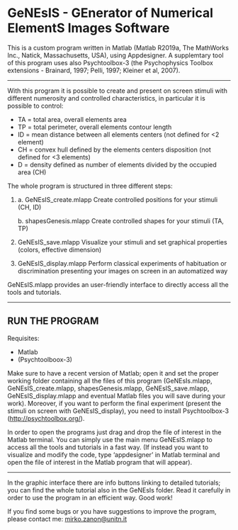 # GeNEsIS - GEnerator of Numerical ElementS Images Software
This is a custom program written in Matlab (Matlab R2019a, The MathWorks Inc., Natick, Massachusetts, USA), using Appdesigner. 
A supplemtary tool of this program uses also Psychtoolbox-3 (the Psychophysics Toolbox extensions - Brainard, 1997; Pelli, 1997; Kleiner et al, 2007).

--------------------------------------------------------------------------------------------------------------------------------------------------------------------------

With this program it is possible to create and present on screen stimuli with different numerosity and controlled characteristics, in particular it is possible to control:
-	TA = total area, overall elements area
-	TP = total perimeter, overall elements contour length
-	ID = mean distance between all elements centers (not defined for <2 element)
-	CH = convex hull defined by the elements centers disposition (not defined for <3 elements)
-	D = density defined as number of elements divided by the occupied area (CH)

The whole program is structured in three different steps:

1.	a. GeNEsIS_create.mlapp
    Create controlled positions for your stimuli (CH, ID)

    b. shapesGenesis.mlapp
    Create controlled shapes for your stimuli (TA, TP)

2.	GeNEsIS_save.mlapp
    Visualize your stimuli and set graphical properties (colors, effective dimension)

3.	GeNEsIS_display.mlapp
    Perform classical experiments of habituation or discrimination presenting your images on screen in an automatized way

GeNEsIS.mlapp provides an user-friendly interface to directly access all the tools and tutorials.

---------------------------------------------------------------------------------------------------------------------------------------------------------------------------
RUN THE PROGRAM
----------------------------------------------------------------------------------------------------------------------------------------------------------------------------
Requisites:
- Matlab
- (Psychtoolboox-3)

Make sure to have a recent version of Matlab; open it and set the proper working folder containing all the files of this program (GeNEsIs.mlapp, GeNEsIS_create.mlapp, shapesGenesis.mlapp, GeNEsIS_save.mlapp, GeNEsIS_display.mlapp and eventual Matlab files you will save during your work). 
Moreover, if you want to perform the final experiment (present the stimuli on screen with GeNEsIS_display), you need to install Psychtoolbox-3 (http://psychtoolbox.org/).

In order to open the programs just drag and drop the file of interest in the Matlab terminal.
You can simply use the main menu GeNEsIS.mlapp to access all the tools and tutorials in a fast way.
(If instead you want to visualize and modify the code, type ‘appdesigner’ in Matlab terminal and open the file of interest in the Matlab program that will appear).

---------------------------------------------------------------------------------------------------------------------------------------------------------------------------

In the graphic interface there are info buttons linking to detailed tutorials; you can find the whole tutorial also in the GeNEsIs folder. Read it carefully in order to use the program in an efficient way.
Good work!

If you find some bugs or you have suggestions to improve the program, please contact me: mirko.zanon@unitn.it

